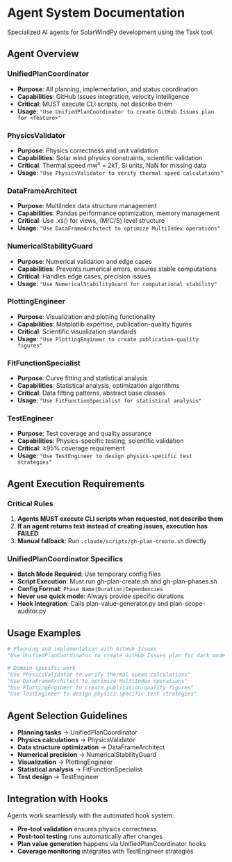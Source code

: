 # Agent System Documentation

Specialized AI agents for SolarWindPy development using the Task tool.

## Agent Overview

### UnifiedPlanCoordinator
- **Purpose**: All planning, implementation, and status coordination
- **Capabilities**: GitHub Issues integration, velocity intelligence
- **Critical**: MUST execute CLI scripts, not describe them
- **Usage**: `"Use UnifiedPlanCoordinator to create GitHub Issues plan for <feature>"`

### PhysicsValidator  
- **Purpose**: Physics correctness and unit validation
- **Capabilities**: Solar wind physics constraints, scientific validation
- **Critical**: Thermal speed mw² = 2kT, SI units, NaN for missing data
- **Usage**: `"Use PhysicsValidator to verify thermal speed calculations"`

### DataFrameArchitect
- **Purpose**: MultiIndex data structure management  
- **Capabilities**: Pandas performance optimization, memory management
- **Critical**: Use .xs() for views, (M/C/S) level structure
- **Usage**: `"Use DataFrameArchitect to optimize MultiIndex operations"`

### NumericalStabilityGuard
- **Purpose**: Numerical validation and edge cases
- **Capabilities**: Prevents numerical errors, ensures stable computations
- **Critical**: Handles edge cases, precision issues
- **Usage**: `"Use NumericalStabilityGuard for computational stability"`

### PlottingEngineer
- **Purpose**: Visualization and plotting functionality  
- **Capabilities**: Matplotlib expertise, publication-quality figures
- **Critical**: Scientific visualization standards
- **Usage**: `"Use PlottingEngineer to create publication-quality figures"`

### FitFunctionSpecialist
- **Purpose**: Curve fitting and statistical analysis
- **Capabilities**: Statistical analysis, optimization algorithms
- **Critical**: Data fitting patterns, abstract base classes
- **Usage**: `"Use FitFunctionSpecialist for statistical analysis"`

### TestEngineer
- **Purpose**: Test coverage and quality assurance
- **Capabilities**: Physics-specific testing, scientific validation
- **Critical**: ≥95% coverage requirement
- **Usage**: `"Use TestEngineer to design physics-specific test strategies"`

## Agent Execution Requirements

### Critical Rules
1. **Agents MUST execute CLI scripts when requested, not describe them**
2. **If an agent returns text instead of creating issues, execution has FAILED**  
3. **Manual fallback**: Run `.claude/scripts/gh-plan-create.sh` directly

### UnifiedPlanCoordinator Specifics
- **Batch Mode Required**: Use temporary config files
- **Script Execution**: Must run gh-plan-create.sh and gh-plan-phases.sh
- **Config Format**: `Phase Name|Duration|Dependencies`
- **Never use quick mode**: Always provide specific durations
- **Hook Integration**: Calls plan-value-generator.py and plan-scope-auditor.py

## Usage Examples

```python
# Planning and implementation with GitHub Issues  
"Use UnifiedPlanCoordinator to create GitHub Issues plan for dark mode implementation"

# Domain-specific work
"Use PhysicsValidator to verify thermal speed calculations"
"Use DataFrameArchitect to optimize MultiIndex operations"  
"Use PlottingEngineer to create publication-quality figures"
"Use TestEngineer to design physics-specific test strategies"
```

## Agent Selection Guidelines
- **Planning tasks** → UnifiedPlanCoordinator
- **Physics calculations** → PhysicsValidator
- **Data structure optimization** → DataFrameArchitect  
- **Numerical precision** → NumericalStabilityGuard
- **Visualization** → PlottingEngineer
- **Statistical analysis** → FitFunctionSpecialist
- **Test design** → TestEngineer

## Integration with Hooks
Agents work seamlessly with the automated hook system:
- **Pre-tool validation** ensures physics correctness
- **Post-tool testing** runs automatically after changes
- **Plan value generation** happens via UnifiedPlanCoordinator hooks
- **Coverage monitoring** integrates with TestEngineer strategies